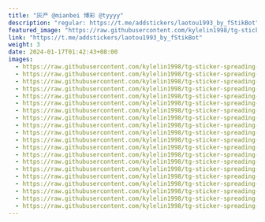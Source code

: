```yaml
---
title: "灰产 @mianbei 博彩 @tyyyy"
description: "regular: https://t.me/addstickers/laotou1993_by_fStikBot"
featured_image: "https://raw.githubusercontent.com/kylelin1998/tg-sticker-spreading-worldwide-images/main/img/4996f16e-296f-485e-b05e-23f0fcd5ff91.jpg"
link: "https://t.me/addstickers/laotou1993_by_fStikBot"
weight: 3
date: 2024-01-17T01:42:43+08:00
images:
  - https://raw.githubusercontent.com/kylelin1998/tg-sticker-spreading-worldwide-images/main/img/4996f16e-296f-485e-b05e-23f0fcd5ff91.jpg
  - https://raw.githubusercontent.com/kylelin1998/tg-sticker-spreading-worldwide-images/main/img/ad4e73e3-aa4d-4e47-a013-0afc6105e217.jpg
  - https://raw.githubusercontent.com/kylelin1998/tg-sticker-spreading-worldwide-images/main/img/3b3a2275-6f58-4226-b5ae-4afb30525f4e.jpg
  - https://raw.githubusercontent.com/kylelin1998/tg-sticker-spreading-worldwide-images/main/img/227ebc4a-f0f4-4279-be56-d47d5b5fe7af.jpg
  - https://raw.githubusercontent.com/kylelin1998/tg-sticker-spreading-worldwide-images/main/img/c09a5176-0ce6-4900-bcdc-9a39a9940a19.jpg
  - https://raw.githubusercontent.com/kylelin1998/tg-sticker-spreading-worldwide-images/main/img/2c5961f4-4f59-4ac4-bf0e-ef1fad3a3fc5.jpg
  - https://raw.githubusercontent.com/kylelin1998/tg-sticker-spreading-worldwide-images/main/img/951ecb68-8dfc-40a1-999e-138d1780b7b1.jpg
  - https://raw.githubusercontent.com/kylelin1998/tg-sticker-spreading-worldwide-images/main/img/aa9aa563-d1d6-467a-adc2-05d7d264a8b4.jpg
  - https://raw.githubusercontent.com/kylelin1998/tg-sticker-spreading-worldwide-images/main/img/6bab40a9-a34b-4e2c-9d51-b4b8f81ced33.jpg
  - https://raw.githubusercontent.com/kylelin1998/tg-sticker-spreading-worldwide-images/main/img/52f044c6-5316-4833-9918-def3243985b2.jpg
  - https://raw.githubusercontent.com/kylelin1998/tg-sticker-spreading-worldwide-images/main/img/fa5c670d-1dcb-4b05-9cb5-f73afd8c4662.jpg
  - https://raw.githubusercontent.com/kylelin1998/tg-sticker-spreading-worldwide-images/main/img/6be03ab3-84c2-4118-939b-d2317d5dafa6.jpg
  - https://raw.githubusercontent.com/kylelin1998/tg-sticker-spreading-worldwide-images/main/img/0f3ec3cc-877e-4fed-a2b1-c04c2d854607.jpg
  - https://raw.githubusercontent.com/kylelin1998/tg-sticker-spreading-worldwide-images/main/img/43b689a0-d19b-4eef-a270-120fc03ad851.jpg
  - https://raw.githubusercontent.com/kylelin1998/tg-sticker-spreading-worldwide-images/main/img/3a3b58be-33b6-488c-9c0d-c8ae943c0dc1.jpg
  - https://raw.githubusercontent.com/kylelin1998/tg-sticker-spreading-worldwide-images/main/img/2d7e92c3-68aa-4797-9570-fe24732d95f7.jpg
  - https://raw.githubusercontent.com/kylelin1998/tg-sticker-spreading-worldwide-images/main/img/3d6e1bb1-6bcf-4c53-b531-359cbb02f7cd.jpg
  - https://raw.githubusercontent.com/kylelin1998/tg-sticker-spreading-worldwide-images/main/img/790d153a-65b4-459b-bf39-2818fcddfc09.jpg
  - https://raw.githubusercontent.com/kylelin1998/tg-sticker-spreading-worldwide-images/main/img/1445f6f0-e3d9-4ce0-85bc-f990aa9ddfba.jpg
  - https://raw.githubusercontent.com/kylelin1998/tg-sticker-spreading-worldwide-images/main/img/f392a4e8-699d-4dfb-ba24-eab07251f297.jpg
---
```

